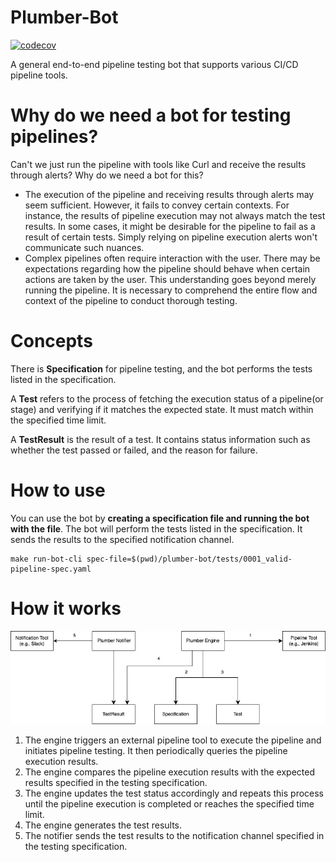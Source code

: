 # Plumber-Bot
[![codecov](https://codecov.io/gh/green4469/plumber-bot/branch/main/graph/badge.svg?token=LWKAMF6VPJ)](https://codecov.io/gh/green4469/plumber-bot)

A general end-to-end pipeline testing bot that supports various CI/CD pipeline tools.

# Why do we need a bot for testing pipelines?

Can't we just run the pipeline with tools like Curl and receive the results through alerts? Why do we need a bot for
this?

- The execution of the pipeline and receiving results through alerts may seem sufficient. However, it fails to convey
  certain contexts. For instance, the results of pipeline execution may not always match the test results. In some
  cases, it might be desirable for the pipeline to fail as a result of certain tests. Simply relying on pipeline
  execution alerts won't communicate such nuances.
- Complex pipelines often require interaction with the user. There may be expectations regarding how the pipeline should
  behave when certain actions are taken by the user. This understanding goes beyond merely running the pipeline. It is
  necessary to comprehend the entire flow and context of the pipeline to conduct thorough testing.

# Concepts

There is **Specification** for pipeline testing, and the bot performs the tests listed in the specification.

A **Test** refers to the process of fetching the execution status of a pipeline(or stage) and verifying if it matches
the expected state. It must match within the specified time limit.

A **TestResult** is the result of a test. It contains status information such as whether the test passed or failed, and
the reason for failure.

# How to use

You can use the bot by **creating a specification file and running the bot with the file**. The bot will perform the tests
listed in the specification. It sends the results to the specified notification channel.

```shell
make run-bot-cli spec-file=$(pwd)/plumber-bot/tests/0001_valid-pipeline-spec.yaml
```

# How it works

![how-it-works](docs/plumber-bot-architecture.jpg)

1. The engine triggers an external pipeline tool to execute the pipeline and initiates pipeline testing. It then periodically queries the pipeline execution results.
2. The engine compares the pipeline execution results with the expected results specified in the testing specification.
3. The engine updates the test status accordingly and repeats this process until the pipeline execution is completed or reaches the specified time limit.
4. The engine generates the test results.
5. The notifier sends the test results to the notification channel specified in the testing specification.
